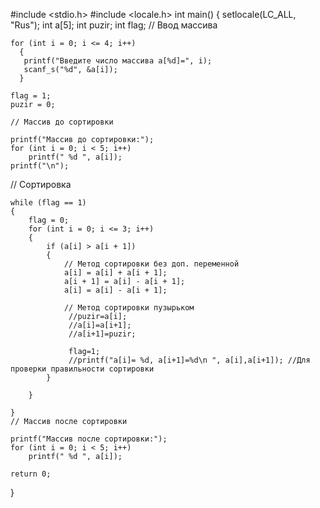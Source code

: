#include <stdio.h>
#include <locale.h>
int main()
{
	setlocale(LC_ALL, "Rus");
	int a[5];
	int puzir;
	int flag;
    // Ввод массива

	for (int i = 0; i <= 4; i++)
	  {
	   printf("Введите число массива a[%d]=", i);
	   scanf_s("%d", &a[i]);
	  }
    
	flag = 1;
	puzir = 0;

    // Массив до сортировки
    
	printf("Массив до сортировки:");
	for (int i = 0; i < 5; i++)
		printf(" %d ", a[i]);
	printf("\n");

   // Сортировка
	   
	while (flag == 1)
	{
		flag = 0;
		for (int i = 0; i <= 3; i++)
		{
			if (a[i] > a[i + 1])
			{
                // Метод сортировки без доп. переменной
				a[i] = a[i] + a[i + 1];
				a[i + 1] = a[i] - a[i + 1];
				a[i] = a[i] - a[i + 1];
                
                // Метод сортировки пузырьком
				 //puzir=a[i];
				 //a[i]=a[i+1];
				 //a[i+1]=puzir;
                 
				 flag=1;
				 //printf("a[i]= %d, a[i+1]=%d\n ", a[i],a[i+1]); //Для проверки правильности сортировки
			}

		}

	}
    // Массив после сортировки

	printf("Массив после сортировки:");
	for (int i = 0; i < 5; i++)
		printf(" %d ", a[i]);
		
	return 0;
}
